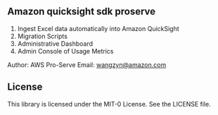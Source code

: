 ## Amazon quicksight sdk proserve

1. Ingest Excel data automatically into Amazon QuickSight
2. Migration Scripts
3. Administrative Dashboard
4. Admin Console of Usage Metrics

Author: AWS Pro-Serve
Email: wangzyn@amazon.com

## License

This library is licensed under the MIT-0 License. See the LICENSE file.

